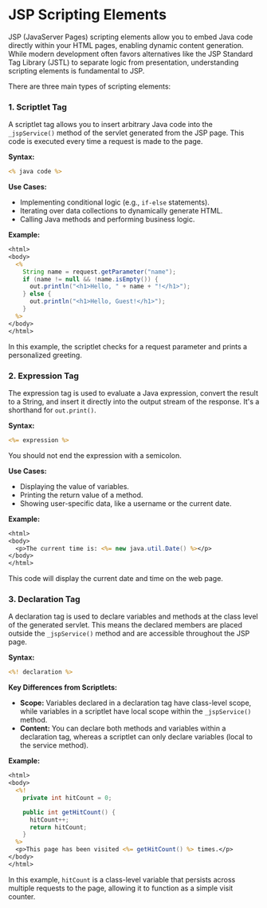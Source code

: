 # JSP Scripting Elements

JSP (JavaServer Pages) scripting elements allow you to embed Java code directly within your HTML pages, enabling dynamic content generation. While modern development often favors alternatives like the JSP Standard Tag Library (JSTL) to separate logic from presentation, understanding scripting elements is fundamental to JSP.

There are three main types of scripting elements:

### 1. Scriptlet Tag

A scriptlet tag allows you to insert arbitrary Java code into the `_jspService()` method of the servlet generated from the JSP page. This code is executed every time a request is made to the page.

**Syntax:**

```jsp
<% java code %>
```

**Use Cases:**

*   Implementing conditional logic (e.g., `if-else` statements).
*   Iterating over data collections to dynamically generate HTML.
*   Calling Java methods and performing business logic.

**Example:**

```jsp
<html>
<body>
  <%
    String name = request.getParameter("name");
    if (name != null && !name.isEmpty()) {
      out.println("<h1>Hello, " + name + "!</h1>");
    } else {
      out.println("<h1>Hello, Guest!</h1>");
    }
  %>
</body>
</html>
```

In this example, the scriptlet checks for a request parameter and prints a personalized greeting.

### 2. Expression Tag

The expression tag is used to evaluate a Java expression, convert the result to a String, and insert it directly into the output stream of the response. It's a shorthand for `out.print()`.

**Syntax:**

```jsp
<%= expression %>
```

You should not end the expression with a semicolon.

**Use Cases:**

*   Displaying the value of variables.
*   Printing the return value of a method.
*   Showing user-specific data, like a username or the current date.

**Example:**

```jsp
<html>
<body>
  <p>The current time is: <%= new java.util.Date() %></p>
</body>
</html>
```

This code will display the current date and time on the web page.

### 3. Declaration Tag

A declaration tag is used to declare variables and methods at the class level of the generated servlet. This means the declared members are placed outside the `_jspService()` method and are accessible throughout the JSP page.

**Syntax:**

```jsp
<%! declaration %>
```

**Key Differences from Scriptlets:**

*   **Scope:** Variables declared in a declaration tag have class-level scope, while variables in a scriptlet have local scope within the `_jspService()` method.
*   **Content:** You can declare both methods and variables within a declaration tag, whereas a scriptlet can only declare variables (local to the service method).

**Example:**

```jsp
<html>
<body>
  <%! 
    private int hitCount = 0;

    public int getHitCount() {
      hitCount++;
      return hitCount;
    }
  %>
  <p>This page has been visited <%= getHitCount() %> times.</p>
</body>
</html>
```

In this example, `hitCount` is a class-level variable that persists across multiple requests to the page, allowing it to function as a simple visit counter.
